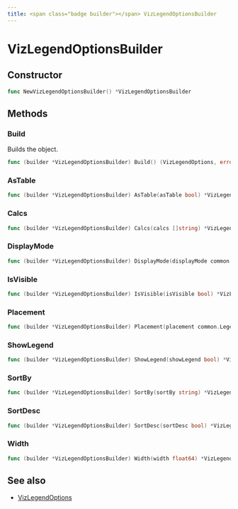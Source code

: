 ```yaml
---
title: <span class="badge builder"></span> VizLegendOptionsBuilder
---
```

# <span class="badge builder"></span> VizLegendOptionsBuilder

## Constructor

```go
func NewVizLegendOptionsBuilder() *VizLegendOptionsBuilder
```
## Methods

### <span class="badge object-method"></span> Build

Builds the object.

```go
func (builder *VizLegendOptionsBuilder) Build() (VizLegendOptions, error)
```

### <span class="badge object-method"></span> AsTable

```go
func (builder *VizLegendOptionsBuilder) AsTable(asTable bool) *VizLegendOptionsBuilder
```

### <span class="badge object-method"></span> Calcs

```go
func (builder *VizLegendOptionsBuilder) Calcs(calcs []string) *VizLegendOptionsBuilder
```

### <span class="badge object-method"></span> DisplayMode

```go
func (builder *VizLegendOptionsBuilder) DisplayMode(displayMode common.LegendDisplayMode) *VizLegendOptionsBuilder
```

### <span class="badge object-method"></span> IsVisible

```go
func (builder *VizLegendOptionsBuilder) IsVisible(isVisible bool) *VizLegendOptionsBuilder
```

### <span class="badge object-method"></span> Placement

```go
func (builder *VizLegendOptionsBuilder) Placement(placement common.LegendPlacement) *VizLegendOptionsBuilder
```

### <span class="badge object-method"></span> ShowLegend

```go
func (builder *VizLegendOptionsBuilder) ShowLegend(showLegend bool) *VizLegendOptionsBuilder
```

### <span class="badge object-method"></span> SortBy

```go
func (builder *VizLegendOptionsBuilder) SortBy(sortBy string) *VizLegendOptionsBuilder
```

### <span class="badge object-method"></span> SortDesc

```go
func (builder *VizLegendOptionsBuilder) SortDesc(sortDesc bool) *VizLegendOptionsBuilder
```

### <span class="badge object-method"></span> Width

```go
func (builder *VizLegendOptionsBuilder) Width(width float64) *VizLegendOptionsBuilder
```

## See also

 * <span class="badge object-type-struct"></span> [VizLegendOptions](./object-VizLegendOptions.md)
